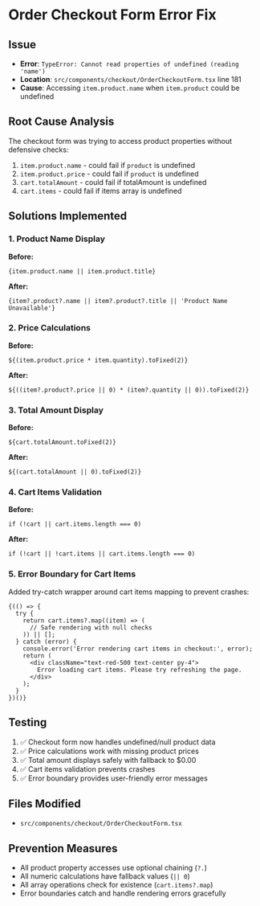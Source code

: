 # Order Checkout Form Error Fix

## Issue
- **Error**: `TypeError: Cannot read properties of undefined (reading 'name')`
- **Location**: `src/components/checkout/OrderCheckoutForm.tsx` line 181
- **Cause**: Accessing `item.product.name` when `item.product` could be undefined

## Root Cause Analysis
The checkout form was trying to access product properties without defensive checks:
1. `item.product.name` - could fail if `product` is undefined
2. `item.product.price` - could fail if `product` is undefined  
3. `cart.totalAmount` - could fail if totalAmount is undefined
4. `cart.items` - could fail if items array is undefined

## Solutions Implemented

### 1. Product Name Display
**Before:**
```tsx
{item.product.name || item.product.title}
```

**After:**
```tsx
{item?.product?.name || item?.product?.title || 'Product Name Unavailable'}
```

### 2. Price Calculations
**Before:**
```tsx
${(item.product.price * item.quantity).toFixed(2)}
```

**After:**
```tsx
${((item?.product?.price || 0) * (item?.quantity || 0)).toFixed(2)}
```

### 3. Total Amount Display
**Before:**
```tsx
${cart.totalAmount.toFixed(2)}
```

**After:**
```tsx
${(cart.totalAmount || 0).toFixed(2)}
```

### 4. Cart Items Validation
**Before:**
```tsx
if (!cart || cart.items.length === 0)
```

**After:**
```tsx
if (!cart || !cart.items || cart.items.length === 0)
```

### 5. Error Boundary for Cart Items
Added try-catch wrapper around cart items mapping to prevent crashes:
```tsx
{(() => {
  try {
    return cart.items?.map((item) => (
      // Safe rendering with null checks
    )) || [];
  } catch (error) {
    console.error('Error rendering cart items in checkout:', error);
    return (
      <div className="text-red-500 text-center py-4">
        Error loading cart items. Please try refreshing the page.
      </div>
    );
  }
})()}
```

## Testing
1. ✅ Checkout form now handles undefined/null product data
2. ✅ Price calculations work with missing product prices
3. ✅ Total amount displays safely with fallback to $0.00
4. ✅ Cart items validation prevents crashes
5. ✅ Error boundary provides user-friendly error messages

## Files Modified
- `src/components/checkout/OrderCheckoutForm.tsx`

## Prevention Measures
- All product property accesses use optional chaining (`?.`)
- All numeric calculations have fallback values (`|| 0`)
- All array operations check for existence (`cart.items?.map`)
- Error boundaries catch and handle rendering errors gracefully